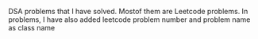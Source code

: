 DSA problems that I have solved. Mostof them are Leetcode problems. In problems, I have also added leetcode problem number and problem name as class name
